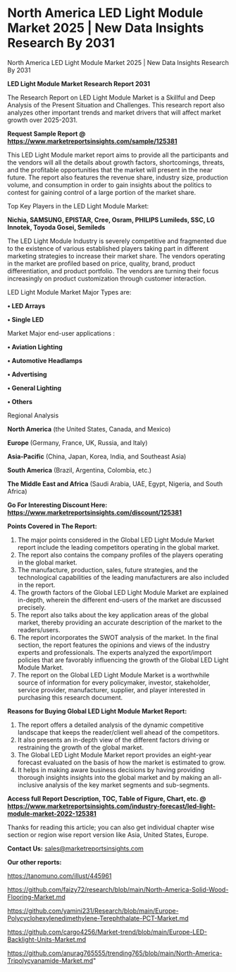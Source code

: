# North America LED Light Module Market 2025 | New Data Insights Research By 2031
 North America LED Light Module Market 2025 | New Data Insights Research By 2031

<strong>LED Light Module Market Research Report 2031</strong>

The Research Report on LED Light Module Market is a Skillful and Deep Analysis of the Present Situation and Challenges. This research report also analyzes other important trends and market drivers that will affect market growth over 2025-2031.

<strong>Request Sample Report @ <a href=https://www.marketreportsinsights.com/sample/125381>https://www.marketreportsinsights.com/sample/125381</a></strong>

This LED Light Module market report aims to provide all the participants and the vendors will all the details about growth factors, shortcomings, threats, and the profitable opportunities that the market will present in the near future. The report also features the revenue share, industry size, production volume, and consumption in order to gain insights about the politics to contest for gaining control of a large portion of the market share.

Top Key Players in the LED Light Module Market:

<strong>Nichia, SAMSUNG, EPISTAR, Cree, Osram, PHILIPS Lumileds, SSC, LG Innotek, Toyoda Gosei, Semileds</strong>

The LED Light Module Industry is severely competitive and fragmented due to the existence of various established players taking part in different marketing strategies to increase their market share. The vendors operating in the market are profiled based on price, quality, brand, product differentiation, and product portfolio. The vendors are turning their focus increasingly on product customization through customer interaction.

LED Light Module Market Major Types are:

<strong>• LED Arrays

• Single LED</strong>

Market Major end-user applications :

<strong>• Aviation Lighting

• Automotive Headlamps

• Advertising

• General Lighting

• Others</strong>

Regional Analysis

</u><strong><b>North America</b></strong> (the United States, Canada, and Mexico)

<strong><b>Europe </b></strong>(Germany, France, UK, Russia, and Italy)

<strong><b>Asia-Pacific</b></strong> (China, Japan, Korea, India, and Southeast Asia)

<strong><b>South America</b></strong> (Brazil, Argentina, Colombia, etc.)

<strong><b>The Middle East and Africa</b></strong> (Saudi Arabia, UAE, Egypt, Nigeria, and South Africa)

<strong>Go For Interesting Discount Here: <a href=https://www.marketreportsinsights.com/discount/125381>https://www.marketreportsinsights.com/discount/125381</a></strong>

<strong>Points Covered in The Report:</strong>
<ol>
  <li>The major points considered in the Global LED Light Module Market report include the leading competitors operating in the global market.</li>
  <li>The report also contains the company profiles of the players operating in the global market.</li>
  <li>The manufacture, production, sales, future strategies, and the technological capabilities of the leading manufacturers are also included in the report.</li>
  <li>The growth factors of the Global LED Light Module Market are explained in-depth, wherein the different end-users of the market are discussed precisely.</li>
  <li>The report also talks about the key application areas of the global market, thereby providing an accurate description of the market to the readers/users.</li>
  <li>The report incorporates the SWOT analysis of the market. In the final section, the report features the opinions and views of the industry experts and professionals. The experts analyzed the export/import policies that are favorably influencing the growth of the Global LED Light Module Market.</li>
  <li>The report on the Global LED Light Module Market is a worthwhile source of information for every policymaker, investor, stakeholder, service provider, manufacturer, supplier, and player interested in purchasing this research document.</li>
</ol>
<strong>Reasons for Buying Global LED Light Module Market Report:</strong>

<ol>
  <li>The report offers a detailed analysis of the dynamic competitive landscape that keeps the reader/client well ahead of the competitors.</li>
  <li>It also presents an in-depth view of the different factors driving or restraining the growth of the global market.</li>
  <li>The Global LED Light Module Market report provides an eight-year forecast evaluated on the basis of how the market is estimated to grow.</li>
  <li>It helps in making aware business decisions by having providing thorough insights insights into the global market and by making an all-inclusive analysis of the key market segments and sub-segments.</li>
</ol>
<strong>Access full Report Description, TOC, Table of Figure, Chart, etc. @ <a href=https://www.marketreportsinsights.com/industry-forecast/led-light-module-market-2022-125381>https://www.marketreportsinsights.com/industry-forecast/led-light-module-market-2022-125381</a></strong>


Thanks for reading this article; you can also get individual chapter wise section or region wise report version like Asia, United States, Europe.

<strong>Contact Us:</strong>
sales@marketreportsinsights.com

<strong>Our other reports:</strong>

<a href=https://tanomuno.com/illust/445961>https://tanomuno.com/illust/445961</a>

<a href=https://github.com/faizy72/research/blob/main/North-America-Solid-Wood-Flooring-Market.md>https://github.com/faizy72/research/blob/main/North-America-Solid-Wood-Flooring-Market.md</a>

<a href=https://github.com/yamini231/Research/blob/main/Europe-Polycyclohexylenedimethylene-Terephthalate-PCT-Market.md>https://github.com/yamini231/Research/blob/main/Europe-Polycyclohexylenedimethylene-Terephthalate-PCT-Market.md</a>

<a href=https://github.com/cargo4256/Market-trend/blob/main/Europe-LED-Backlight-Units-Market.md>https://github.com/cargo4256/Market-trend/blob/main/Europe-LED-Backlight-Units-Market.md</a>

<a href=https://github.com/anurag765555/trending765/blob/main/North-America-Tripolycyanamide-Market.md>https://github.com/anurag765555/trending765/blob/main/North-America-Tripolycyanamide-Market.md</a>"
